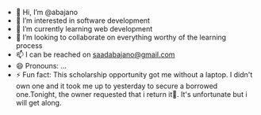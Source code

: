 - 👋 Hi, I’m @abajano
- 👀 I’m interested in software development 
- 🌱 I’m currently learning web development 
- 💞️ I’m looking to collaborate on everything worthy of the learning process 
- 📫 I can be reached on saadabajano@gmail.com 
- 😄 Pronouns: ...
- ⚡ Fun fact: This scholarship opportunity got me without a laptop. I didn't own one and it took me up to yesterday to secure a borrowed one.Tonight, the owner requested that i return it🤣. It's unfortunate but i will get along.
